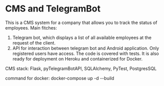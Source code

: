 # CMS and TelegramBot

This is a CMS system for a company that allows you to track the status of employees. Main fitches:
1. Telegram bot, which displays a list of all available employees at the request of the client.
2. API for interaction between telegram bot and Android application.
Only registered users have access. The code is covered with tests. It is also ready for deployment on Heroku and containerized for Docker.

CMS stack: Flask, pyTelegramBotAPI, SQLAlchemy, PyTest, PostgresSQL


command for docker: docker-compose up -d --build
